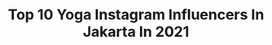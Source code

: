 ---
title: Top 10 Yoga Instagram Influencers In Jakarta In 2021
description: >-
  Find top yoga Instagram influencers in Jakarta in 2021. Most popular hashtags: #yoga #bali #quotes #lfl.
platform: Instagram
hits: 36
text_top: See the best Instagram accounts on inBeat.
text_bottom: Our search engine aggregates 36 Instagram influencers like this in Jakarta, Indonesia for you to contact.
profiles:
  - username: "ibuteko"
    fullname: >-
      Endah
    bio: >-
      Yogi Certified, Climber, Handmade maker, Tea lover 🧘‍♀️🧗‍♀️✂️🍵 #namastendah It'll turn out all right in the end. ~Mrs. Potts~
    location: "Indonesia"
    followers: 4171
    engagement: 712
    commentsToLikes: 0.043320
    id: ck137r5s6cywl0i19slks0zek
    verified: false
    hashtags: "#ocean, #namastendah, #surf, #yogaeverywhere"
  - username: "yoben_baper"
    fullname: >-
      yobenbaper
    bio: >-
      ⏺️SUPORT TERUS @yoben_baper @yoben_baper Berdiri sejak dee baperi terus ninggal lunggo💔 "Baper oleh,goblok ojo" Baper?Klik tombol ikuti🙏 PP(Wa/Dm)
    location: "Indonesia"
    followers: 54286
    engagement: 425
    commentsToLikes: 0.008946
    id: ck5c7wsmv8c740i11qrtw0042
    verified: false
    hashtags: "#quotesjawa, #quotessedih, #katajawa, #katakatacinta"
  - username: "nikitafima"
    fullname: >-
      Nikita Fima [Mermaid]
    bio: >-
      9xNational Record Holder Freediving🇲🇨🏅 Freedive instructor @freediving_society Mermaid Instructor @jakartamermaidschool Mermaid @jakartaaquarium
    location: "Indonesia"
    followers: 11557
    engagement: 876
    commentsToLikes: 0.038569
    id: ck0vwaksasu790i19u0ijxrdz
    verified: false
    hashtags: "#freediving, #onebreath, #freedivingjakarta, #jakartamermaid"
  - username: "hendritake"
    fullname: >-
      Hendri Take
    bio: >-
      Winner @InfluenceAsia 2015 BA @garminid Entrepreneur @clickjahe @kebuntake @takepottery •VISEE Yoga Coach 📍Jakarta🇮🇩
    location: "Indonesia"
    followers: 133868
    engagement: 261
    commentsToLikes: 0.018722
    id: ck13cwnnv2j0g0i19ddixmb1j
    verified: false
    hashtags: "#heretocreate, #yogalife, #eranyagarmin, #garminid"
  - username: "duniakocak.id"
    fullname: >-
      Dunia Kocak || Help 30k :v
    bio: >-
      🐒Selamat datang di dunia kocak para orang tidak berguna. Buatlah diri kalian berguna dengan cara follow,like & komen postingan disini wkwk :V
    location: "Indonesia"
    followers: 24224
    engagement: 276
    commentsToLikes: 0.018224
    id: ck9wordue6a910j78oewgv060
    verified: false
    hashtags: "#videolucu, #ngakakbanget, #memecomicindonesia, #fff"
  - username: "kata.emakku"
    fullname: >-
      ANAK EMAK
    bio: >-
      Merchandise : @kaos_emak . . @catatansabrina_ BUSSINES / ORDER klik👇
    location: "Indonesia"
    followers: 47251
    engagement: 966
    commentsToLikes: 0.016568
    id: ck6uc4dl5dfuu0j71l9vji586
    verified: false
    hashtags: "#katakataindah, #katabijakislam, #komikislam, #kataemak"
  - username: "pstorejakartta"
    fullname: >-
      Fahri👑
    bio: >-
      🎋 Support 70K! ---------------------- •💸:Endorse PP Murah?DM! •👤:Unknown •👑:King Of Toxic •🏡:PekanBaru | Ujung Batu
    location: "Indonesia"
    followers: 65273
    engagement: 884
    commentsToLikes: 0.006610
    id: ck8t8qmojleq90j78793ndnf1
    verified: false
    hashtags: "#bucinberkelas, #sepakbola, #lfl, #kerangcupunation"
  - username: "renatavalenza"
    fullname: >-
      Renata Valenza
    bio: >-
      Jakarta 💗 Traveler. Climbing and Yoga lover 💕 Dream. Be. Do
    location: "Indonesia"
    followers: 5241
    engagement: 843
    commentsToLikes: 0.065340
    id: ck5zpqjgut5jn0i14og35s8a2
    verified: false
    hashtags: "#lapismalem, #boulder, #climbers, #wallclimbing"
  - username: "sophia_latjuba88"
    fullname: >-
      Sophia Latjuba
    bio: >-
      Mother-Creator-Yogini-INFJ @sola.indonesia 📍Jakarta - Krefeld CP: yogaeveryday@gmail.com Biz Inquiries: Line ID @ sophialatjuba88 (use @)
    location: "Indonesia"
    followers: 2796243
    engagement: 56
    commentsToLikes: 0.011205
    id: ck8t0fbqvrvld0j786v23dcgg
    verified: true
    hashtags: "#letstalkfromhome, #stayathome, #workfromhome, #ngobrolfromhome"
  - username: "muhisukendar"
    fullname: >-
      Muhi Sukendar
    bio: >-
      ᴠɪʀɢᴏ'95 ʀ ᴀ ɴ ᴅ ᴏ ᴍ ꜰ ᴇ ᴇ ᴅ Tangerang, Indonesia 🇮🇩
    location: "Indonesia"
    followers: 13957
    engagement: 557
    commentsToLikes: 0.483614
    id: ck9wi5lj80uax0j78fzi32gn5
    verified: false
    hashtags: "#ootd, #ootdindo, #followforfollow, #jakartahits"
---